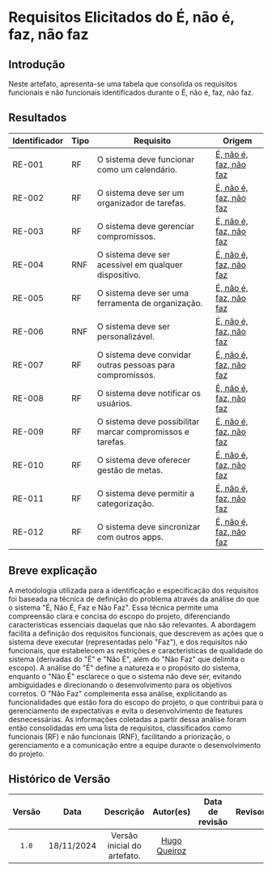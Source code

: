 # Requisitos Elicitados do É, não é, faz, não faz

## Introdução

Neste artefato, apresenta-se uma tabela que consolida os requisitos funcionais e não funcionais identificados durante o É, não é, faz, não faz.

## Resultados

| Identificador | Tipo | Requisito                                                                  | Origem                                                            |
|---------------|------|------------------------------------------------------------------------------|-----------------------------------------------------------------|
| RE-001       | RF   | O sistema deve funcionar como um calendário.                                  | [É, não é, faz, não faz](https://github.com/UnBArqDsw2024-2/2024.2_G6_Agenda_Entrega_01/blob/main/docs/Base/designSprint/understand.md)                     |
| RE-002       | RF   | O sistema deve ser um organizador de tarefas.                                 | [É, não é, faz, não faz](https://github.com/UnBArqDsw2024-2/2024.2_G6_Agenda_Entrega_01/blob/main/docs/Base/designSprint/understand.md)                     |
| RE-003       | RF   | O sistema deve gerenciar compromissos.                                        | [É, não é, faz, não faz](https://github.com/UnBArqDsw2024-2/2024.2_G6_Agenda_Entrega_01/blob/main/docs/Base/designSprint/understand.md)                     |
| RE-004       | RNF  | O sistema deve ser acessível em qualquer dispositivo.                         | [É, não é, faz, não faz](https://github.com/UnBArqDsw2024-2/2024.2_G6_Agenda_Entrega_01/blob/main/docs/Base/designSprint/understand.md)                     |
| RE-005       | RF   | O sistema deve ser uma ferramenta de organização.                             | [É, não é, faz, não faz](https://github.com/UnBArqDsw2024-2/2024.2_G6_Agenda_Entrega_01/blob/main/docs/Base/designSprint/understand.md)                     |
| RE-006       | RNF  | O sistema deve ser personalizável.                                            | [É, não é, faz, não faz](https://github.com/UnBArqDsw2024-2/2024.2_G6_Agenda_Entrega_01/blob/main/docs/Base/designSprint/understand.md)                     |
| RE-007       | RF   | O sistema deve convidar outras pessoas para compromissos.                     | [É, não é, faz, não faz](https://github.com/UnBArqDsw2024-2/2024.2_G6_Agenda_Entrega_01/blob/main/docs/Base/designSprint/understand.md)                     |
| RE-008       | RF   | O sistema deve notificar os usuários.                                         | [É, não é, faz, não faz](https://github.com/UnBArqDsw2024-2/2024.2_G6_Agenda_Entrega_01/blob/main/docs/Base/designSprint/understand.md)                     |
| RE-009       | RF   | O sistema deve possibilitar marcar compromissos e tarefas.                    | [É, não é, faz, não faz](https://github.com/UnBArqDsw2024-2/2024.2_G6_Agenda_Entrega_01/blob/main/docs/Base/designSprint/understand.md)                     |
| RE-010       | RF   | O sistema deve oferecer gestão de metas.                                      | [É, não é, faz, não faz](https://github.com/UnBArqDsw2024-2/2024.2_G6_Agenda_Entrega_01/blob/main/docs/Base/designSprint/understand.md)                     |
| RE-011       | RF   | O sistema deve permitir a categorização.                                      | [É, não é, faz, não faz](https://github.com/UnBArqDsw2024-2/2024.2_G6_Agenda_Entrega_01/blob/main/docs/Base/designSprint/understand.md)                     |
| RE-012       | RF   | O sistema deve sincronizar com outros apps.                                   | [É, não é, faz, não faz](https://github.com/UnBArqDsw2024-2/2024.2_G6_Agenda_Entrega_01/blob/main/docs/Base/designSprint/understand.md)                     |

## Breve explicação

A metodologia utilizada para a identificação e especificação dos requisitos foi baseada na técnica de definição do problema através da análise do que o sistema "É, Não É, Faz e Não Faz". Essa técnica permite uma compreensão clara e concisa do escopo do projeto, diferenciando características essenciais daquelas que não são relevantes. A abordagem facilita a definição dos requisitos funcionais, que descrevem as ações que o sistema deve executar (representadas pelo "Faz"), e dos requisitos não funcionais, que estabelecem as restrições e características de qualidade do sistema (derivadas do "É" e "Não É", além do "Não Faz" que delimita o escopo). A análise do "É" define a natureza e o propósito do sistema, enquanto o "Não É" esclarece o que o sistema não deve ser, evitando ambiguidades e direcionando o desenvolvimento para os objetivos corretos. O "Não Faz" complementa essa análise, explicitando as funcionalidades que estão fora do escopo do projeto, o que contribui para o gerenciamento de expectativas e evita o desenvolvimento de features desnecessárias.
As informações coletadas a partir dessa análise foram então consolidadas em uma lista de requisitos, classificados como funcionais (RF) e não funcionais (RNF), facilitando a priorização, o gerenciamento e a comunicação entre a equipe durante o desenvolvimento do projeto.

## Histórico de Versão

| Versão | Data | Descrição | Autor(es) | Data de revisão | Revisor(es) |
| :-: | :-: | :-: | :-: | :-: | :-: |
| `1.0` | 18/11/2024  | Versão inicial do artefato. | [Hugo Queiroz](https://github.com/melohugo) |  |  |
